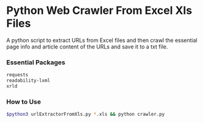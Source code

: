 # Python Web Crawler From Excel Xls Files

A python script to extract URLs from Excel files and then crawl the essential page info and article content of the URLs and save it to a txt file.

### Essential Packages

```bash
requests
readability-lxml
xrld
```

 ### How to Use

```bash
$python3 urlExtractorFromXls.py *.xls && python crawler.py
```

